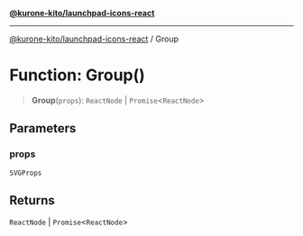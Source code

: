 [**@kurone-kito/launchpad-icons-react**](../README.md)

***

[@kurone-kito/launchpad-icons-react](../globals.md) / Group

# Function: Group()

> **Group**(`props`): `ReactNode` \| `Promise`\<`ReactNode`\>

## Parameters

### props

`SVGProps`

## Returns

`ReactNode` \| `Promise`\<`ReactNode`\>
